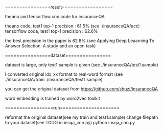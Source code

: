 
================result==================

theano and tensorflow cnn code for insuranceQA

theano code, test1 top-1 precision : 61.5% (see ./insuranceQA/acc)
tensorflow code, test1 top-1 precision : 62.6%

the best precision in the paper is 62.8% (see Applying Deep Leaarning To Answer Selection: A study and an open task)

================dataset================

dataset is large, only test1 sample is given (see ./insuranceQA/test1.sample)

I converted original idx_xx format to real-word format (see ./insuranceQA/train ./insuranceQA/test1.sample)

you can get the original dataset from https://github.com/shuzi/insuranceQA

word embedding is trained by word2vec toolkit

=================run=====================

reformat the original dataset(see my train and test1.sample)
change filepath to your dataset(see TODO in insqa_cnn.py)
python insqa_cnn.py
